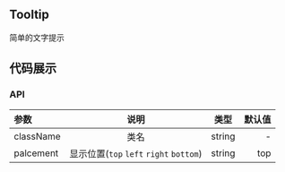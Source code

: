 ## Tooltip

简单的文字提示

## 代码展示

### API

|参数|说明|类型|默认值|
|:--|:---:|:--:|---:|
|className|类名|string|-|
|palcement|显示位置(`top` `left` `right` `bottom`)|string|top|



